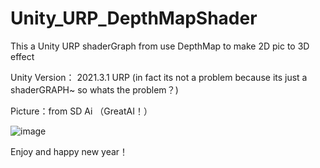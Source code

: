 # Unity_URP_DepthMapShader
This a  Unity URP shaderGraph from use DepthMap to make 2D pic to 3D effect

Unity Version： 2021.3.1 URP (in fact its not a problem because its just a shaderGRAPH~ so whats the problem？)

Picture：from SD Ai （GreatAI！）

![image](https://github.com/work110/Unity_URP_DepthMapShader/blob/main/view.gif)

Enjoy and happy new year！



